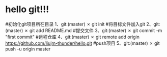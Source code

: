 # hello git!!!
#初始化git项目所在目录
1、git:(master) ✗ git init
#将目标文件加入git
2、git:(master) ✗ git add README.md
#提交文件
3、git:(master) ✗ git commit -m "first commit"
#远程仓库
4、git:(master) ✗ git remote add origin https://github.com/liujm-thunder/hello.git
#push项目
5、git:(master) ✗ git push -u origin master
